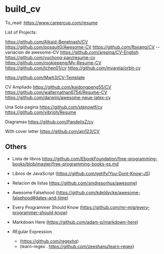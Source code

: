 

# build_cv

To_read :https://www.careercup.com/resume

List of Projects:

https://github.com/Alkaid-Benetnash/CV 
https://github.com/posquit0/Awesome-CV
  https://github.com/fbxiang/CV --variacion de awesome-CV
https://github.com/arepina/CV-English
https://github.com/yuchong-pan/resume-cv
https://github.com/rookiepeng/My-Resume-CV
https://github.com/tchen01/cv
https://github.com/mvarela/orbit-cv


https://github.com/Mwh3/CV-Template

CV Ampliado
https://github.com/kaidongpeng55/CV
https://github.com/walternathan6754/Resume-CV
https://github.com/darwiin/awesome-neue-latex-cv

Una Sola pagina
https://github.com/stenowtf/cv
https://github.com/vibrioh/Resume

Diagramas
https://github.com/PandelisZ/cv


With cover letter
https://github.com/ajn123/CV

## Others

* Lista de libros https://github.com/EbookFoundation/free-programming-books/blob/master/free-programming-books-es.md

* Libros de JavaScript (https://github.com/getify/You-Dont-Know-JS) 
* Relacion de listas https://github.com/sindresorhus/awesome)

* Awesome Falsehood (https://github.com/kdeldycke/awesome-falsehood#dates-and-time)
* Every Programmer Should Know  (https://github.com/mr-mig/every-programmer-should-know)

* Markdown Here  (https://github.com/adam-p/markdown-here)
* REgular Expression 
   * (https://github.com/regexhq)
   * (learn-regex . https://github.com/zeeshanu/learn-regex)
